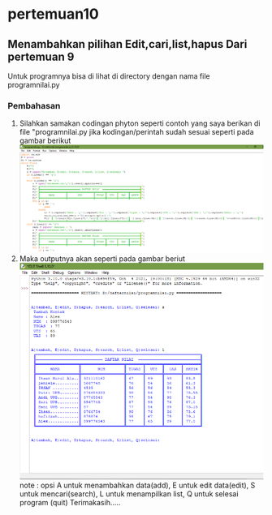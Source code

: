 # pertemuan10
## Menambahkan pilihan Edit,cari,list,hapus Dari pertemuan 9
Untuk programnya bisa di lihat di directory dengan nama file programnilai.py
### Pembahasan
1. Silahkan samakan codingan phyton seperti contoh yang saya berikan di file "programnilai.py jika kodingan/perintah sudah sesuai seperti pada gambar berikut 
![gambar1](screenshot/ss1.0.png)
2. Maka outputnya akan seperti pada gambar beriut 
![gambar2](screenshot/ss2.png)
note : opsi A untuk menambahkan data(add), E untuk edit data(edit), S untuk mencari(search), L untuk menampilkan list, Q untuk selesai program (quit)
Terimakasih.....